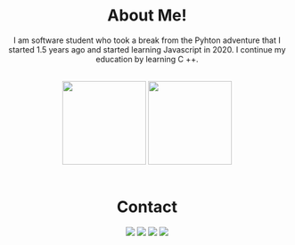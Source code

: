 <div align="center">
  <h1>About Me!</h1>
  <p> I am  software student who took a break from the Pyhton adventure that I started 1.5 years ago and started learning Javascript in 2020. I continue my education by learning C ++.</p>
  <br>
  <img src="https://github-readme-stats.vercel.app/api?username=fiobrum&show_icons=true&theme=midnight-purple&hide_border=true" width="%100" height="150px">
    <img src="https://github-readme-stats.vercel.app/api/top-langs/?username=fiobrum&show_icons=true&theme=midnight-purple&hide_border=true" width="%100" height="150px">
  <br><br>
  <h1>Contact</h1>
  <a href="https://discord.com/users/749173333790031894" target="_blank"><img src="https://shields.io/badge/Fiobrum-111111.svg?&style=for-the-badge&logo=discord"></a>
  <a href="https://github.com/Fiobrum" target="_blank"><img src="https://shields.io/badge/Fiobrum-111111.svg?&style=for-the-badge&logo=github"></a>
  <a href="https://www.npmjs.com/~fiobrum" target="_blank"><img src="https://shields.io/badge/Fiobrum-111111.svg?&style=for-the-badge&logo=npm"></a>
  <a href="https://discord.gg/zUSBHEZ7qC" target="_blank"><img src="https://shields.io/badge/My Discord Server-111111.svg?&style=for-the-badge"></a>
</div>
